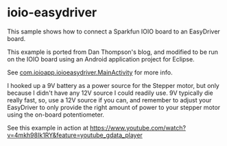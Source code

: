ioio-easydriver
===============

This sample shows how to connect a Sparkfun IOIO board to an EasyDriver board.

This example is ported from Dan Thompson's blog, and modified to be run on the IOIO board using an Android application project for Eclipse.

See [com.ioioapp.ioioeasydriver.MainActivity](https://github.com/aalbino/ioio-easydriver/blob/master/IOIOEasyDriver/src/com/ioioapp/ioioeasydriver/MainActivity.java) for more info.


I hooked up a 9V battery as a power source for the Stepper motor, but only because I didn't have any 12V source I could readily use. 9V typically die really fast, so, use a 12V source if you can, and remember to adjust your EasyDriver to only provide the right amount of power to your stepper motor using the on-board potentiometer.

See this example in action at https://www.youtube.com/watch?v=4mkh98Ik1RY&feature=youtube_gdata_player
